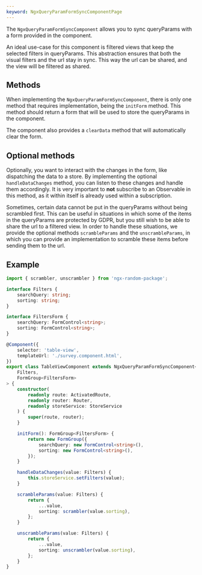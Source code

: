 ```yaml
---
keyword: NgxQueryParamFormSyncComponentPage
---
```


The `NgxQueryParamFormSyncComponent` allows you to sync queryParams with a form provided in the component.

An ideal use-case for this component is filtered views that keep the selected filters in queryParams. This abstraction ensures that both the visual filters and the url stay in sync. This way the url can be shared, and the view will be filtered as shared.

## Methods

When implementing the `NgxQueryParamFormSyncComponent`, there is only one method that requires implementation, being the `initForm` method. This method should return a form that will be used to store the queryParams in the component.

The component also provides a `clearData` method that will automatically clear the form.

## Optional methods

Optionally, you want to interact with the changes in the form, like dispatching the data to a store. By implementing the optional `handleDataChanges` method, you can listen to these changes and handle them accordingly. It is very important to **not** subscribe to an Observable in this method, as it within itself is already used within a subscription.

Sometimes, certain data cannot be put in the queryParams without being scrambled first. This can be useful in situations in which some of the items in the queryParams are protected by GDPR, but you still wish to be able to share the url to a filtered view. In order to handle these situations, we provide the optional methods `scrambleParams` and the `unscrambleParams`, in which you can provide an implementation to scramble these items before sending them to the url.

## Example

```ts
import { scrambler, unscrambler } from 'ngx-random-package';

interface Filters {
	searchQuery: string;
	sorting: string;
}

interface FiltersForm {
	searchQuery: FormControl<string>;
	sorting: FormControl<string>;
}

@Component({
	selector: 'table-view',
	templateUrl: './survey.component.html',
})
export class TableViewComponent extends NgxQueryParamFormSyncComponent<
	Filters,
	FormGroup<FiltersForm>
> {
	constructor(
		readonly route: ActivatedRoute,
		readonly router: Router,
		readonly storeService: StoreService
	) {
		super(route, router);
	}

	initForm(): FormGroup<FiltersForm> {
		return new FormGroup({
			searchQuery: new FormControl<string>(),
			sorting: new FormControl<string>(),
		});
	}

	handleDataChanges(value: Filters) {
		this.storeService.setFilters(value);
	}

	scrambleParams(value: Filters) {
		return {
			...value,
			sorting: scrambler(value.sorting),
		};
	}

	unscrambleParams(value: Filters) {
		return {
			...value,
			sorting: unscrambler(value.sorting),
		};
	}
}
```
